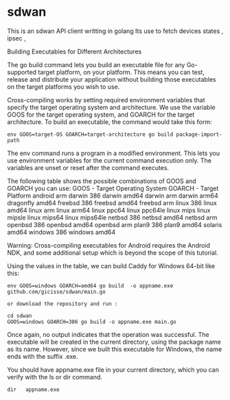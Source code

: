 # sdwan


This is an sdwan API client writting in golang 
Its use to fetch devices states ,  ipsec ,


Building Executables for Different Architectures

The go build command lets you build an executable file for any Go-supported target platform, on your platform. This means you can test, release and distribute your application without building those executables on the target platforms you wish to use.

Cross-compiling works by setting required environment variables that specify the target operating system and architecture. We use the variable GOOS for the target operating system, and GOARCH for the target architecture. To build an executable, the command would take this form:

    
	
	
	env GOOS=target-OS GOARCH=target-architecture go build package-import-path

 

The env command runs a program in a modified environment. This lets you use environment variables for the current command execution only. The variables are unset or reset after the command executes.

The following table shows the possible combinations of GOOS and GOARCH you can use:
GOOS - Target Operating System 	GOARCH - Target Platform
android 	arm
darwin 	386
darwin 	amd64
darwin 	arm
darwin 	arm64
dragonfly 	amd64
freebsd 	386
freebsd 	amd64
freebsd 	arm
linux 	386
linux 	amd64
linux 	arm
linux 	arm64
linux 	ppc64
linux 	ppc64le
linux 	mips
linux 	mipsle
linux 	mips64
linux 	mips64le
netbsd 	386
netbsd 	amd64
netbsd 	arm
openbsd 	386
openbsd 	amd64
openbsd 	arm
plan9 	386
plan9 	amd64
solaris 	amd64
windows 	386
windows 	amd64 

Warning: Cross-compiling executables for Android requires the Android NDK, and some additional setup which is beyond the scope of this tutorial.

Using the values in the table, we can build Caddy for Windows 64-bit like this:

    env GOOS=windows GOARCH=amd64 go build  -o appname.exe  github.com/gicisse/sdwan/main.go
	
	or download the repository and run : 
	
	cd sdwan 
	GOOS=windows GOARCH=386 go build -o appname.exe main.go

 

Once again, no output indicates that the operation was successful. The executable will be created in the current directory, using the package name as its name. However, since we built this executable for Windows, the name ends with the suffix .exe.

You should have appname.exe file in your current directory, which you can verify with the ls or dir command.

    dir   appname.exe
